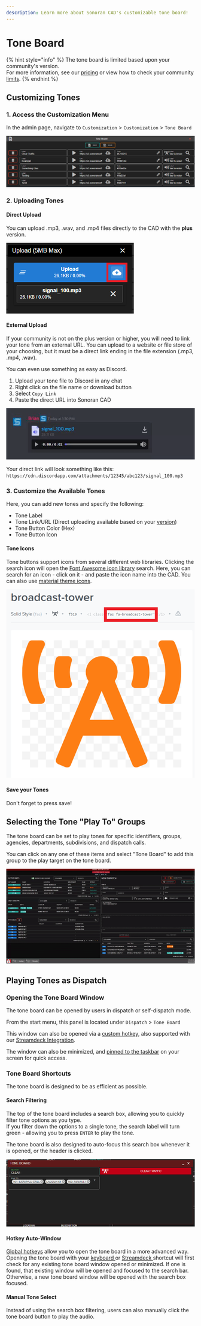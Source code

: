 ```yaml
---
description: Learn more about Sonoran CAD's customizable tone board!
---
```


# Tone Board

{% hint style="info" %}
The tone board is limited based upon your community's version.\
For more information, see our [pricing](../../pricing/faq/) or view how to check your community [limits](../getting-started/view-your-limits.md).
{% endhint %}

## Customizing Tones

### 1. Access the Customization Menu

In the admin page, navigate to `Customization` > `Customization` > `Tone Board`

![Sonoran CAD - Tone Board Customization](<../../.gitbook/assets/image (200).png>)

### 2. Uploading Tones

#### Direct Upload

You can upload .mp3, .wav, and .mp4 files directly to the CAD with the **plus** version.

![Sonoran CAD - Tone Uploader](<../../.gitbook/assets/image (297).png>)

#### External Upload

If your community is not on the plus version or higher, you will need to link your tone from an external URL. You can upload to a website or file store of your choosing, but it must be a direct link ending in the file extension (.mp3, .mp4, .wav).

You can even use something as easy as Discord.

1. Upload your tone file to Discord in any chat
2. Right click on the file name or download button
3. Select `Copy Link`
4. Paste the direct URL into Sonoran CAD

![Discord - Copy Direct File Link](../../.gitbook/assets/a0350734a9e02995f0a1a9e255e26e70.gif)

Your direct link will look something like this:\
`https://cdn.discordapp.com/attachments/12345/abc123/signal_100.mp3`

### 3. Customize the Available Tones

Here, you can add new tones and specify the following:

* Tone Label
* Tone Link/URL (Direct uploading available based on your [version](../../pricing/faq/))
* Tone Button Color (Hex)
* Tone Button Icon

#### Tone Icons

Tone buttons support icons from several different web libraries. Clicking the search icon will open the [Font Awesome icon library](https://fontawesome.com/v5.15/icons) search. Here, you can search for an icon - click on it - and paste the icon name into the CAD. You can also use [material theme icons](https://fonts.google.com/icons).

![Font Awesome - Example Icon Name](<../../.gitbook/assets/image (201).png>)

#### Save your Tones

Don't forget to press save!

## Selecting the Tone "Play To" Groups

The tone board can be set to play tones for specific identifiers, groups, agencies, departments, subdivisions, and dispatch calls.

You can click on any one of these items and select "Tone Board" to add this group to the play target on the tone board.

![Sonoran CAD - Tone Board Targets](../../.gitbook/assets/234d6952821e29dc788b4d10c92e5622.gif)

## Playing Tones as Dispatch

### Opening the Tone Board Window

The tone board can be opened by users in dispatch or self-dispatch mode.

From the start menu, this panel is located under `Dispatch` > `Tone Board`&#x20;

This window can also be opened via a [custom hotkey](../other-features/configurable-hotkeys.md), also supported with our [Streamdeck Integration](../../integration-plugins/stream-deck-integration.md).

The window can also be minimized, and [pinned to the taskbar](customizing-your-layout.md#7-tab-system) on your screen for quick access.

### Tone Board Shortcuts

The tone board is designed to be as efficient as possible.

#### Search Filtering

The top of the tone board includes a search box, allowing you to quickly filter tone options as you type.\
If you filter down the options to a single tone, the search label will turn green - allowing you to press `ENTER` to play the tone.

The tone board is also designed to auto-focus this search box whenever it is opened, or the header is clicked.

![Sonoran CAD - Tone Board](<../../.gitbook/assets/image (236).png>)

#### Hotkey Auto-Window

[Global hotkeys](../other-features/configurable-hotkeys.md) allow you to open the tone board in a more advanced way. Opening the tone board with your [keyboard ](../other-features/configurable-hotkeys.md)or [Streamdeck ](../../integration-plugins/stream-deck-integration.md)shortcut will first check for any existing tone board window opened or minimized. If one is found, that existing window will be opened and focused to the search bar. Otherwise, a new tone board window will be opened with the search box focused.

#### Manual Tone Select

Instead of using the search box filtering, users can also manually click the tone board button to play the audio.

